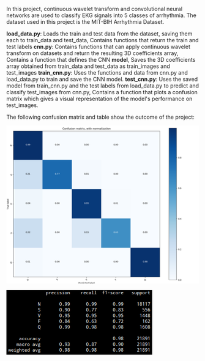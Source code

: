 In this project, continuous wavelet transform and convolutional neural networks are used to classify EKG signals into 5 classes of arrhythmia.
The dataset used in this project is the MIT-BIH Arrhythmia Dataset.

**load_data.py**: Loads the train and test data from the dataset, saving them each to train_data and test_data, Contains functions that return the train and test labels
**cnn.py**: Contains functions that can apply continuous wavelet transform on datasets and return the resulting 3D coefficients array, Contains a function that defines the CNN **model**, Saves the 3D coefficients array obtained from train_data and test_data as train_images and test_images
**train_cnn.py**: Uses the functions and data from cnn.py and load_data.py to train and save the CNN model.
**test_cnn.py**: Uses the saved model from train_cnn.py and the test labels from load_data.py to predict and classify test_images from cnn.py, Contains a function that plots a confusion matrix which gives a visual representation of the model's performance on test_images.

The following confusion matrix and table show the outcome of the project:

![](img/confusion-matrix.png)

![](img/table.PNG)